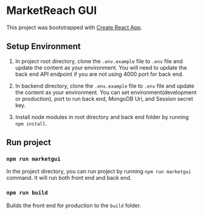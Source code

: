 # MarketReach GUI 

This project was bootstrapped with [Create React App](https://github.com/facebook/create-react-app).

## Setup Environment

1. In project root directory, clone the `.env.example` file to `.env` file and update the content as your environment. You will need to update the back end API endpoint if you are not using 4000 port for back end.

2. In backend directory, clone the `.env.example` file to `.env` file and update the content as your environment. You can set environment(development or production), port to run back end, MongoDB Uri, and Session secret key.

3. Install node modules in root directory and back end folder by running `npm install`.


## Run project

### `npm run marketgui`

In the project directory, you can run project by running `npm run marketgui` command. It will run both front end and back end.

### `npm run build`

Builds the front end for production to the `build` folder.